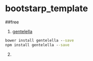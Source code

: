 # bootstarp_template

##free
1. [gentelella](https://github.com/puikinsh/gentelella) 
```cmd
bower install gentelella --save 
npm install gentelella --save
```
2. 
